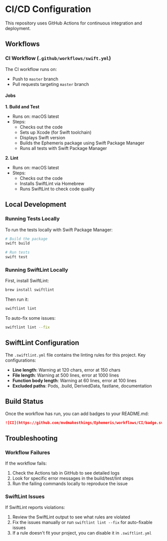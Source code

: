 # CI/CD Configuration

This repository uses GitHub Actions for continuous integration and deployment.

## Workflows

### CI Workflow (`.github/workflows/swift.yml`)

The CI workflow runs on:
- Push to `master` branch
- Pull requests targeting `master` branch

#### Jobs

**1. Build and Test**
- Runs on: macOS latest
- Steps:
  - Checks out the code
  - Sets up Xcode (for Swift toolchain)
  - Displays Swift version
  - Builds the Ephemeris package using Swift Package Manager
  - Runs all tests with Swift Package Manager

**2. Lint**
- Runs on: macOS latest
- Steps:
  - Checks out the code
  - Installs SwiftLint via Homebrew
  - Runs SwiftLint to check code quality

## Local Development

### Running Tests Locally

To run the tests locally with Swift Package Manager:

```bash
# Build the package
swift build

# Run tests
swift test
```

### Running SwiftLint Locally

First, install SwiftLint:

```bash
brew install swiftlint
```

Then run it:

```bash
swiftlint lint
```

To auto-fix some issues:

```bash
swiftlint lint --fix
```

## SwiftLint Configuration

The `.swiftlint.yml` file contains the linting rules for this project. Key configurations:

- **Line length**: Warning at 120 chars, error at 150 chars
- **File length**: Warning at 500 lines, error at 1000 lines
- **Function body length**: Warning at 60 lines, error at 100 lines
- **Excluded paths**: Pods, .build, DerivedData, fastlane, documentation

## Build Status

Once the workflow has run, you can add badges to your README.md:

```markdown
![CI](https://github.com/mvdmakesthings/Ephemeris/workflows/CI/badge.svg)
```

## Troubleshooting

### Workflow Failures

If the workflow fails:

1. Check the Actions tab in GitHub to see detailed logs
2. Look for specific error messages in the build/test/lint steps
3. Run the failing commands locally to reproduce the issue

### SwiftLint Issues

If SwiftLint reports violations:

1. Review the SwiftLint output to see what rules are violated
2. Fix the issues manually or run `swiftlint lint --fix` for auto-fixable issues
3. If a rule doesn't fit your project, you can disable it in `.swiftlint.yml`
